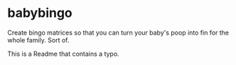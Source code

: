 # babybingo
Create bingo matrices so that you can turn your baby's poop into fin for the whole family. Sort of.

This is a Readme that contains a typo.

